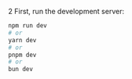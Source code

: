 2
First, run the development server:

```bash
npm run dev
# or
yarn dev
# or
pnpm dev
# or
bun dev
```
